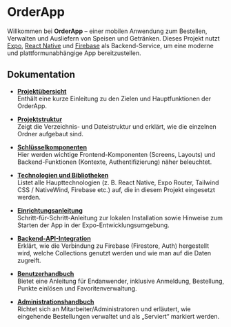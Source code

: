 # OrderApp

Willkommen bei **OrderApp** – einer mobilen Anwendung zum Bestellen, Verwalten und Ausliefern von Speisen und Getränken. Dieses Projekt nutzt [Expo](https://expo.dev), [React Native](https://reactnative.dev/) und [Firebase](https://firebase.google.com/) als Backend-Service, um eine moderne und plattformunabhängige App bereitzustellen.

## Dokumentation

- [**Projektübersicht**](./docs/project-overview.md)  
  Enthält eine kurze Einleitung zu den Zielen und Hauptfunktionen der OrderApp.

- [**Projektstruktur**](./docs/project-structure.md)  
  Zeigt die Verzeichnis- und Dateistruktur und erklärt, wie die einzelnen Ordner aufgebaut sind.

- [**Schlüsselkomponenten**](./docs/key-components.md)  
  Hier werden wichtige Frontend-Komponenten (Screens, Layouts) und Backend-Funktionen (Kontexte, Authentifizierung) näher beleuchtet.

- [**Technologien und Bibliotheken**](./docs/technologies-tools.md)  
  Listet alle Haupttechnologien (z. B. React Native, Expo Router, Tailwind CSS / NativeWind, Firebase etc.) auf, die in diesem Projekt eingesetzt werden.

- [**Einrichtungsanleitung**](./docs/setup-guide.md)  
  Schritt-für-Schritt-Anleitung zur lokalen Installation sowie Hinweise zum Starten der App in der Expo-Entwicklungsumgebung.

- [**Backend-API-Integration**](./docs/api-documentation.md)  
  Erklärt, wie die Verbindung zu Firebase (Firestore, Auth) hergestellt wird, welche Collections genutzt werden und wie man auf die Daten zugreift.

- [**Benutzerhandbuch**](./docs/user-manual.md)  
  Bietet eine Anleitung für Endanwender, inklusive Anmeldung, Bestellung, Punkte einlösen und Favoritenverwaltung.

- [**Administrationshandbuch**](./docs/admin-manual.md)  
  Richtet sich an Mitarbeiter/Administratoren und erläutert, wie eingehende Bestellungen verwaltet und als „Serviert“ markiert werden.
